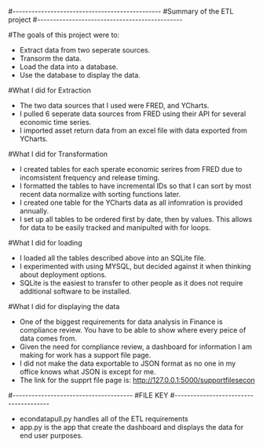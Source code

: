 #-----------------------------------------------
#Summary of the ETL project
#----------------------------------------------

#The goals of this project were to:
- Extract data from two seperate sources.
- Transorm the data.
- Load the data into a database.
- Use the database to display the data.

#What I did for Extraction
- The two data sources that I used were FRED, and YCharts.
- I pulled 6 seperate data sources from FRED using their API for several economic time series.
- I imported asset return data from an excel file with data exported from YCharts.

#What I did for Transformation
- I created tables for each sperate economic serires from FRED due to incomsistent frequency and release timing.
- I formatted the tables to have incremental IDs so that I can sort by most recent data normalize with sorting functions later.
- I created one table for the YCharts data as all infomration is provided annually.
- I set up all tables to be ordered first by date, then by values. This allows for data to be easily tracked and manipulted with for loops. 

#What I did for loading
- I loaded all the tables described above into an SQLite file.
- I experimented with using MYSQL, but decided against it when thinking about deployment options.
- SQLite is the easiest to transfer to other people as it does not require additional software to be installed.

#What I did for displaying the data
- One of the biggest requirements for data analysis in Finance is compliance review.
  You have to be able to show where every peice of data comes from.
- Given the need for compliance review, a dashboard for information I am making for work has a support file page.
- I did not make the data exportable to JSON format as no one in my office knows what JSON is except for me.
- The link for the supprt file page is: http://127.0.0.1:5000/supportfilesecon

#--------------------------------------
#FILE KEY
#--------------------------------------
- econdatapull.py handles all of the ETL requirements
- app.py is the app that create the dashboard and displays the data for end user purposes. 

